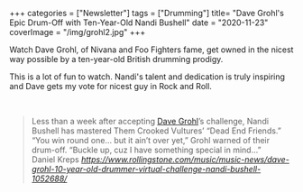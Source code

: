 +++
categories = ["Newsletter"]
tags = ["Drumming"]
title= "Dave Grohl's Epic Drum-Off with Ten-Year-Old Nandi Bushell"
date = "2020-11-23"
coverImage = "/img/grohl2.jpg"
+++

Watch Dave Grohl, of Nivana and Foo Fighters fame, get owned in the nicest way possible by a ten-year-old British drumming prodigy.

<!--more-->

This is a lot of fun to watch. Nandi's talent and dedication is truly inspiring and Dave gets my vote for nicest guy in Rock and Roll.

<br>

<blockquote class="quoteback" darkmode="" data-title="Dave%20Grohl%20Accepts%2010-Year-Old%20Drummer%E2%80%99s%20Virtual%20Drum-Off%20Challenge" data-author="Daniel Kreps" cite="https://www.rollingstone.com/music/music-news/dave-grohl-10-year-old-drummer-virtual-challenge-nandi-bushell-1052688/">
                      Less than a week after accepting <a href="https://www.rollingstone.com/t/dave-grohl/" id="auto-tag_dave-grohl" data-tag="dave-grohl" target="_blank" rel="noopener">Dave Grohl</a>’s challenge, Nandi Bushell has mastered Them Crooked Vultures’ “Dead End Friends.” “You win round one… but it ain’t over yet,” Grohl warned of their drum-off. “Buckle up, cuz I have something special in mind…”
                      <footer>Daniel Kreps <cite><a href="https://www.rollingstone.com/music/music-news/dave-grohl-10-year-old-drummer-virtual-challenge-nandi-bushell-1052688/">https://www.rollingstone.com/music/music-news/dave-grohl-10-year-old-drummer-virtual-challenge-nandi-bushell-1052688/</a></cite></footer>
                      </blockquote>
                      <script note="" src="https://cdn.jsdelivr.net/gh/Blogger-Peer-Review/quotebacks@1/quoteback.js"></script>
